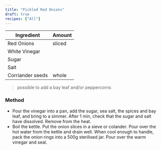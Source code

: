 ```yaml
---
title: "Pickled Red Onions"
draft: true
recipes: ["All"]
---
```

| Ingredient  | Amount |
| ----- | ---- |
| Red Onions | sliced |
| White Vinegar |  |
| Sugar |  |
| Salt |  |
| Corriander seeds | whole |

>possible to add a bay leaf and/or peppercorns

### Method

- Pour the vinegar into a pan, add the sugar, sea salt, the spices and bay leaf, and bring to a simmer. After 1 min, check that the sugar and salt have dissolved. Remove from the heat.
- Boil the kettle. Put the onion slices in a sieve or colander. Pour over the hot water from the kettle and drain well. When cool enough to handle, pack the onion rings into a 500g sterilised jar. Pour over the warm vinegar and seal.